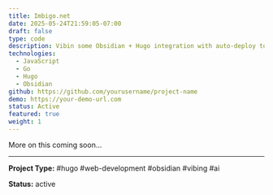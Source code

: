 ```yaml
---
title: Imbigo.net
date: 2025-05-24T21:59:05-07:00
draft: false
type: code
description: Vibin some Obsidian + Hugo integration with auto-deploy to a custom domain and free hosting from github
technologies:
  - JavaScript
  - Go
  - Hugo
  - Obsidian
github: https://github.com/yourusername/project-name
demo: https://your-demo-url.com
status: Active
featured: true
weight: 1
---
```


  

More on this coming soon...
  


---

  

**Project Type:** #hugo #web-development #obsidian #vibing #ai 

**Status:** active


